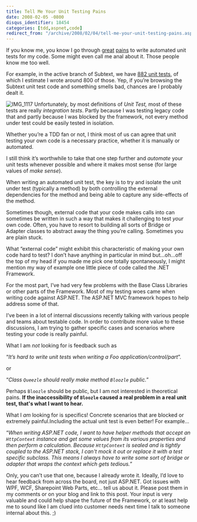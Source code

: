 ```yaml
---
title: Tell Me Your Unit Testing Pains
date: 2008-02-05 -0800
disqus_identifier: 18454
categories: [tdd,aspnet,code]
redirect_from: "/archive/2008/02/04/tell-me-your-unit-testing-pains.aspx/"
---
```


If you know me, you know I go through
[great](https://haacked.com/archive/2007/06/19/unit-tests-web-code-without-a-web-server-using-httpsimulator.aspx "HttpSimulator") [pains](https://haacked.com/archive/2006/05/30/ATestingMailServerForUnitTestingEmailFunctionality.aspx "A Testing Mail Server")
to write automated unit tests for my code. Some might even call me anal
about it. Those people know me too well.

For example, in the active branch of Subtext, we have [882 unit
tests](http://build.subtextproject.com/ccnet/server/local/project/SubText-1.9/build/log20080120121001Lbuild.1.9.6.322.xml/MbUnitDetailsBuildReport.aspx "Subtext Unit Tests"),
of which I estimate I wrote around 800 of those. Yep, if you’re browsing
the Subtext unit test code and something smells bad, chances are I
probably dealt it.

![IMG\_1117](https://haacked.com/images/haacked_com/WindowsLiveWriter/TellMeYourUnitTestingPains_13FCD/IMG_1117_1.jpg)
Unfortunately, by most definitions of *Unit Test,* most of these tests
are really *integration tests*. Partly because I was testing legacy code
that and partly because I was blocked by the framework, not every method
under test could be easily tested in isolation.

Whether you’re a TDD fan or not, I think most of us can agree that unit
testing your own code is a necessary practice, whether it is manually or
automated.

I still think it’s worthwhile to take that one step further and
*automate* your unit tests whenever possible and where it makes most
sense (for large values of *make sense*).

When writing an automated unit test, the key is to try and isolate the
unit under test (typically a method) by both controlling the external
dependencies for the method and being able to capture any side-effects
of the method.

Sometimes though, external code that your code makes calls into can
sometimes be written in such a way that makes it challenging to test
*your* own code. Often, you have to resort to building all sorts of
Bridge or Adapter classes to abstract away the thing you’re calling.
Sometimes you are plain stuck.

What “external code” might exhibit this characteristic of making your
own code hard to test? I don’t have anything in particular in mind
but...oh...off the top of my head if you made me pick one totally
spontaneously, I might mention my way of example one little piece of
code called the .NET Framework.

For the most part, I’ve had very few problems with the Base Class
Libraries or other parts of the Framework. Most of my testing woes came
when writing code against ASP.NET. The ASP.NET MVC framework hopes to
help address some of that.

I’ve been in a lot of internal discussions recently talking with various
people and teams about testable code. In order to contribute more value
to these discussions, I am trying to gather specific cases and scenarios
where testing your code is really painful.

What I am *not* looking for is feedback such as

“*It’s hard to write unit tests when writing a Foo
application/control/part*”.

or

“*Class `Queezle` should really make method `Bloozle` public.*”

Perhaps `Bloozle` should be public, but I am not interested in
theoretical pains. **If the inaccessibility of `Bloozle` caused a real
problem in a real unit test, that's what I want to hear.**

What I *am* looking for is specifics! Concrete scenarios that are
blocked or extremely painful.Including the actual unit test is even
better! For example...

“*When writing ASP.NET code, I want to have helper methods that accept
an `HttpContext` instance and get some values from its various
properties and then perform a calculation. Because `HttpContext` is
sealed and is tightly coupled to the ASP.NET stack, I can't mock it out
or replace it with a test specific subclass. This means I always have to
write some sort of bridge or adapter that wraps the context which gets
tedious.*”

Only, you can’t use that one, because I already wrote it. Ideally, I’d
love to hear feedback from across the board, not just ASP.NET. Got
issues with WPF, WCF, Sharepoint Web Parts, etc... tell us about it.
Please post them in my comments or on your blog and link to this post.
Your input is very valuable and could help shape the future of the
Framework, or at least help me to sound like I am clued into customer
needs next time I talk to someone internal about this. ;)

